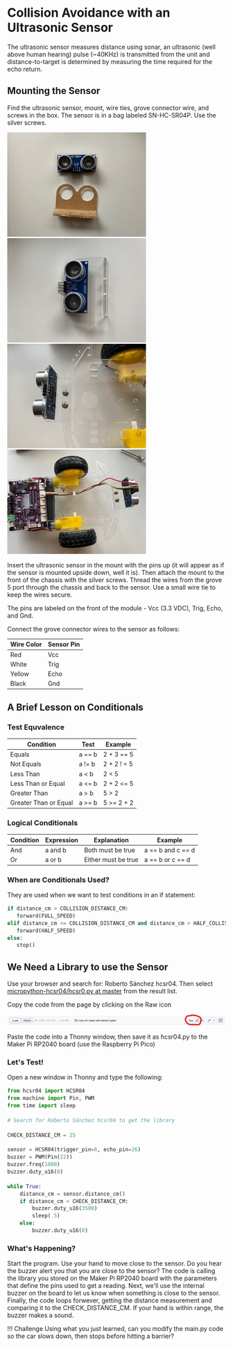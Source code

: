 # Collision Avoidance with an Ultrasonic Sensor

The ultrasonic sensor measures distance using sonar, an ultrasonic (well above human hearing) pulse (~40KHz) is transmitted from the unit and distance-to-target is determined by measuring the time required for the echo return.  

## Mounting the Sensor

Find the ultrasonic sensor, mount, wire ties, grove connector wire, and screws in the box.  The sensor is in a bag labeled SN-HC-SR04P.  Use the silver screws.

![sensor and mount](./img/sensorAndMount.jpg)![Sensor Assembly](./img/SensorAssembly.jpg)![Sensor Mounted](./img/SensorMounted.jpg)![Sensor Wired](./img/SensorWired.jpg)

Insert the ultrasonic sensor in the mount with the pins up (it will appear as if the sensor is mounted upside down, well it is).  Then attach the mount to the front of the chassis with the silver screws.  Thread the wires from the grove 5 port through the chassis and back to the sensor.  Use a small wire tie to keep the wires secure.

The pins are labeled on the front of the module - Vcc  (3.3 VDC), Trig, Echo, and Gnd.

Connect the grove connector wires to the sensor as follows:

Wire Color | Sensor Pin
---------|----------
Red | Vcc
White | Trig
Yellow | Echo
Black | Gnd

## A Brief Lesson on Conditionals

### Test Equvalence

Condition | Test | Example
----------|------|--------
Equals | a == b | 2 + 3 == 5
Not Equals | a != b | 2 + 2 ! = 5
Less Than | a < b | 2 < 5
Less Than or Equal | a <= b | 2 + 2 <= 5
Greater Than | a > b | 5 > 2
Greater Than or Equal | a >= b | 5 >= 2 + 2

### Logical Conditionals

Condition | Expression | Explanation | Example
----------|------------|-------------| -------
And | a and b | Both must be true | a == b and c == d
Or | a or b | Either must be true | a == b or c == d

### When are Conditionals Used?

They are used when we want to test conditions in an if statement:

```python
if distance_cm > COLLISION_DISTANCE_CM:
   forward(FULL_SPEED)
elif distance_cm <= COLLISION_DISTANCE_CM and distance_cm > HALF_COLLISION_DISTANCE_CM:
   forward(HALF_SPEED)
else:
   stop()
```

## We Need a Library to use the Sensor

Use your browser and search for: Roberto Sánchez hcsr04.  Then select [micropython-hcsr04/hcsr0.py at master](https://github.com/rsc1975/micropython-hcsr04/blob/master/hcsr04.py) from the result list.

Copy the code from the page by clicking on the Raw icon

![Raw Icon](./img/githubRawCopy.jpg)

Paste the code into a Thonny window, then save it as hcsr04.py to the Maker Pi RP2040 board (use the Raspberry Pi Pico)

### Let's Test!

Open a new window in Thonny and type the following:

```python
from hcsr04 import HCSR04
from machine import Pin, PWM
from time import sleep

# Search for Roberto Sánchez hcsr04 to get the library

CHECK_DISTANCE_CM = 25

sensor = HCSR04(trigger_pin=6, echo_pin=26)
buzzer = PWM(Pin(22))
buzzer.freq(1000)
buzzer.duty_u16(0)

while True:
    distance_cm = sensor.distance_cm()
    if distance_cm < CHECK_DISTANCE_CM:
        buzzer.duty_u16(3500)
        sleep(.5)
    else: 
        buzzer.duty_u16(0)
```

### What's Happening?

Start the program.  Use your hand to move close to the sensor.  Do you hear the buzzer alert you that you are close to the sensor?  The code is calling the library you stored on the Maker Pi RP2040 board with the parameters that define the pins used to get a reading.  Next, we'll use the internal buzzer on the board to let us know when something is close to the sensor.  Finally, the code loops forwever, getting the distance measurement and comparing it to the CHECK_DISTANCE_CM.  If your hand is within range, the buzzer makes a sound.

!!! Challenge
    Using what you just learned, can you modify the main.py code so the car slows down, then stops before hitting a barrier?
